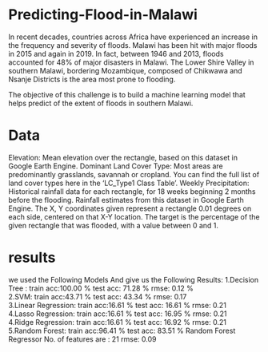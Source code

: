 # Predicting-Flood-in-Malawi
In recent decades, countries across Africa have experienced an increase in the frequency and severity of floods. Malawi has been hit with major floods in 2015 and again in 2019. In fact, between 1946 and 2013, floods accounted for 48% of major disasters in Malawi. The Lower Shire Valley in southern Malawi, bordering Mozambique, composed of Chikwawa and Nsanje Districts is the area most prone to flooding.

The objective of this challenge is to build a machine learning model that helps predict of the extent of floods in southern Malawi.
</br>

# Data
Elevation: Mean elevation over the rectangle, based on this dataset in Google Earth Engine.
Dominant Land Cover Type: Most areas are predominantly grasslands, savannah or cropland. You can find the full list of land cover types here in the ‘LC_Type1 Class Table’.
Weekly Precipitation: Historical rainfall data for each rectangle, for 18 weeks beginning 2 months before the flooding. Rainfall estimates from this dataset in Google Earth Engine.
The X, Y coordinates given represent a rectangle 0.01 degrees on each side, centered on that X-Y location.
The target is the percentage of the given rectangle that was flooded, with a value between 0 and 1.
</br>
# results
we used the Following Models And give us the Following Results:
1.Decision Tree :
train acc:100.00 %
test acc:  71.28 %
rmse:  0.12 %
</br>
2.SVM:
train acc:43.71 %
test acc:  43.34 %
rmse:  0.17
</br>
3.Linear Regression:
train acc:16.61 %
test acc:  16.61 %
rmse:  0.21
</br>
4.Lasso Regression:
train acc:16.61 %
test acc:  16.95 %
rmse:  0.21
</br>
4.Ridge Regression:
train acc:16.61 %
test acc:  16.92 %
rmse:  0.21
</br>
5.Random Forest:
train acc:96.41 %
test acc:  83.51 %
Random Forest Regressor No. of features are :  21
rmse:  0.09
